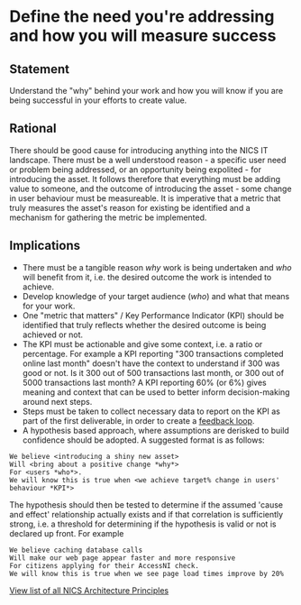 # Define the need you're addressing and how you will measure success

## Statement
Understand the "why" behind your work and how you will know if you are being successful in your efforts to create value.

## Rational
There should be good cause for introducing anything into the NICS IT landscape.  There must be a well understood reason - a specific user need or problem being addressed, or an opportunity being expolited - for introducing the asset.  It follows therefore that everything must be adding value to someone, and the outcome of introducing the asset - some change in user behaviour must be measureable.  It is imperative that a metric that truly  measures the asset's reason for existing be identified and a mechanism for gathering the metric be implemented.

## Implications
- There must be a tangible reason *why* work is being undertaken and *who* will benefit from it, i.e. the desired outcome the work is intended to achieve.
- Develop knowledge of your target audience (*who*) and what that means for your work.
- One "metric that matters" / Key Performance Indicator (KPI) should be identified that truly reflects whether the desired outcome is being achieved or not.
- The KPI must be actionable and give some context, i.e. a ratio or percentage.  For example a KPI reporting "300 transactions completed online last month" doesn't have the context to understand if 300 was good or not.  Is it 300 out of 500 transactions last month, or 300 out of 5000 transactions last month?  A KPI reporting 60% (or 6%) gives meaning and context that can be used to better inform decision-making around next steps.
- Steps must be taken to collect necessary data to report on the KPI as part of the first deliverable, in order to create a [feedback loop](./feedback-loops.md).
- A hypothesis based approach, where assumptions are derisked to build confidence should be adopted.  A suggested format is as follows:
```
We believe <introducing a shiny new asset>
Will <bring about a positive change *why*>
For <users *who*>.
We will know this is true when <we achieve target% change in users' behaviour *KPI*>
```
The hypothesis should then be tested to determine if the assumed 'cause and effect' relationship actually exists and if that correlation is sufficiently strong, i.e. a threshold for determining if the hypothesis is valid or not is declared up front.  For example

```
We believe caching database calls
Will make our web page appear faster and more responsive
For citizens applying for their AccessNI check.
We will know this is true when we see page load times improve by 20%
```

[View list of all NICS Architecture Principles](../Architecture-Principles.md)